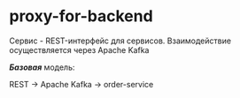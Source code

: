 # proxy-for-backend

Сервис - REST-интерфейс для сервисов. Взаимодействие осуществляется через Apache Kafka

***Базовая*** модель:

REST -> Apache Kafka -> order-service